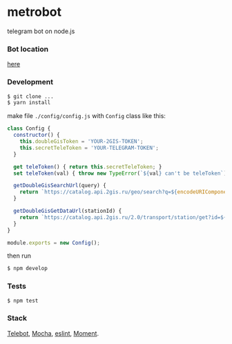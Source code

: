 # metrobot
telegram bot on node.js

### Bot location
[here](https://t.me/just_another_one_telegram_bot)

### Development
```bash
$ git clone ...
$ yarn install
```
make file `./config/config.js` with `Config` class like this:

```javascript
class Config {
  constructor() {
    this.doubleGisToken = 'YOUR-2GIS-TOKEN';
    this.secretTeleToken = 'YOUR-TELEGRAM-TOKEN';
  }

  get teleToken() { return this.secretTeleToken; }
  set teleToken(val) { throw new TypeError(`${val} can't be teleToken`); }

  getDoubleGisSearchUrl(query) {
    return `https://catalog.api.2gis.ru/geo/search?q=${encodeURIComponent(query)}&version=1.3&key=${this.doubleGisToken}`;
  }

  getDoubleGisGetDataUrl(stationId) {
    return `https://catalog.api.2gis.ru/2.0/transport/station/get?id=${stationId}&key=${this.doubleGisToken}`;
  }
}

module.exports = new Config();
```
then run
```bash
$ npm develop
```

### Tests
```bash
$ npm test
```

### Stack
[Telebot](https://github.com/mullwar/telebot), [Mocha](http://mochajs.org/), [eslint](http://eslint.org/), [Moment](https://momentjs.com/).

